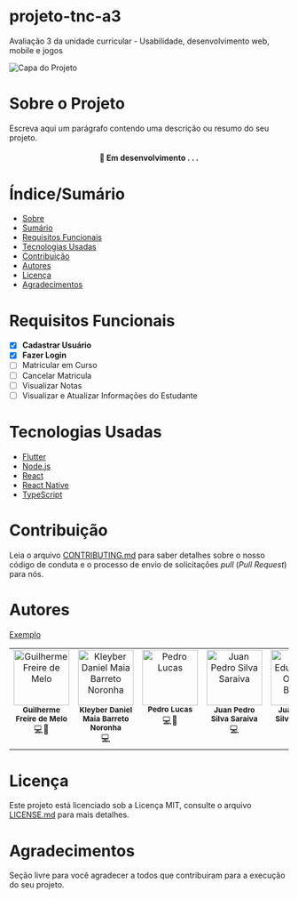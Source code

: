 # projeto-tnc-a3
Avaliação 3 da unidade curricular - Usabilidade, desenvolvimento web, mobile e jogos


![Capa do Projeto](https://picsum.photos/850/280)

# Sobre o Projeto

Escreva aqui um parágrafo contendo uma descrição ou resumo do seu projeto.

<h4 align="center"> 
	🚧  Em desenvolvimento . . .
</h4>

# Índice/Sumário

* [Sobre](#sobre-o-projeto)
* [Sumário](#índice/sumário)
* [Requisitos Funcionais](#requisitos-funcionais)
* [Tecnologias Usadas](#tecnologias-usadas)
* [Contribuição](#contribuição)
* [Autores](#autores)
* [Licença](#licença)
* [Agradecimentos](#agradecimentos)


# Requisitos Funcionais 

- [x] **Cadastrar Usuário**
- [x] **Fazer Login**
- [ ] Matricular em Curso
- [ ] Cancelar Matricula
- [ ] Visualizar Notas
- [ ] Visualizar e Atualizar Informações do Estudante

# Tecnologias Usadas

- [Flutter](https://flutter.dev/)
- [Node.js](https://nodejs.org/en/)
- [React](https://pt-br.reactjs.org/)
- [React Native](https://reactnative.dev/)
- [TypeScript](https://www.typescriptlang.org/)

# Contribuição

Leia o arquivo [CONTRIBUTING.md](CONTRIBUTING.md) para saber detalhes sobre o nosso código de conduta e o processo de envio de solicitações *pull* (*Pull Request*) para nós.

# Autores

[Exemplo](https://github.com/testing-library/react-testing-library#contributors)
<table>
  <tbody>
    <tr>
	<td align="center" valign="top" width="14.28%"><img src="https://avatars.githubusercontent.com/u/60347462?v=4" width="100px;" alt="Guilherme Freire de Melo"/><br /><sub><b>Guilherme Freire de Melo</b></sub><br />💻🐘
	<td align="center" valign="top" width="14.28%"><img src="https://avatars.githubusercontent.com/u/118139372?v=4" width="100px;" alt="Kleyber Daniel Maia Barreto Noronha"/><br /><sub><b>Kleyber Daniel Maia Barreto Noronha</b></sub><br />💻
	<td align="center" valign="top" width="14.28%"><a><img src="https://avatars.githubusercontent.com/u/114813392?v=4" width="100px;" alt="Pedro Lucas"/><br /><sub><b>Pedro Lucas</b></sub></a><br />💻🐘
	<td align="center" valign="top" width="14.28%"><img src="https://avatars.githubusercontent.com/u/118032903?v=4" width="100px;" alt="Juan Pedro Silva Saraiva"/><br /><sub><b>Juan Pedro Silva Saraiva</b></sub><br />💻
	<td align="center" valign="top" width="14.28%"><img src="https://avatars.githubusercontent.com/u/143573752?v=4" width="100px;" alt="Igor Eduardo de Oliveira Barreto"/><br /><sub><b>Juan Pedro Silva Saraiva</b></sub><br />💻
    </tr>
    </tr>
  </tbody>
</table>

# Licença

Este projeto está licenciado sob a Licença MIT,  consulte o arquivo [LICENSE.md](LICENSE.md) para mais detalhes.

# Agradecimentos

Seção livre para você agradecer a todos que contribuiram para a execução do seu projeto.

